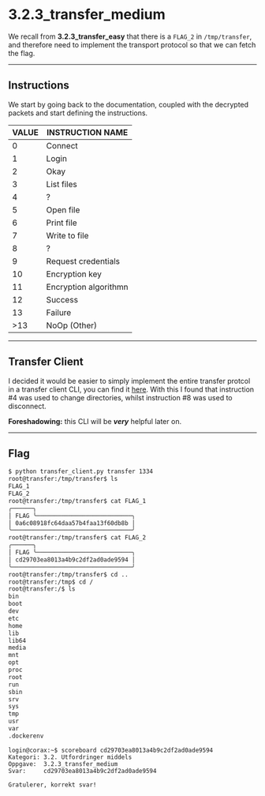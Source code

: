 # 3.2.3_transfer_medium

We recall from **3.2.3_transfer_easy** that there is a `FLAG_2` in `/tmp/transfer`, and therefore need to implement the transport protocol so that we can fetch the flag.

---

## Instructions
We start by going back to the documentation, coupled with the decrypted packets and start defining the instructions.

| VALUE | INSTRUCTION NAME |
| - | - |
| 0 | Connect |
| 1 | Login |
| 2 | Okay |
| 3 | List files |
| 4 | ? |
| 5 | Open file |
| 6 | Print file |
| 7 | Write to file |
| 8 | ? |
| 9 | Request credentials |
| 10 | Encryption key |
| 11 | Encryption algorithmn |
| 12 | Success |
| 13 | Failure |
| >13 | NoOp (Other) |

---

## Transfer Client
I decided it would be easier to simply implement the entire transfer protcol in a transfer client CLI, you can find it [here](./transfer_client.py). With this I found that instruction #4 was used to change directories, whilst instruction #8 was used to disconnect.

**Foreshadowing:** this CLI will be **_very_** helpful later on.

---

## Flag

```bash
$ python transfer_client.py transfer 1334
root@transfer:/tmp/transfer$ ls
FLAG_1
FLAG_2
root@transfer:/tmp/transfer$ cat FLAG_1
╭──────╮
│ FLAG ╰───────────────────────────╮
│ 0a6c08918fc64daa57b4faa13f60db8b │
╰──────────────────────────────────╯
root@transfer:/tmp/transfer$ cat FLAG_2
╭──────╮
│ FLAG ╰───────────────────────────╮
│ cd29703ea8013a4b9c2df2ad0ade9594 │
╰──────────────────────────────────╯
root@transfer:/tmp/transfer$ cd ..
root@transfer:/tmp$ cd /
root@transfer:/$ ls
bin
boot
dev
etc
home
lib
lib64
media
mnt
opt
proc
root
run
sbin
srv
sys
tmp
usr
var
.dockerenv
```

```
login@corax:~$ scoreboard cd29703ea8013a4b9c2df2ad0ade9594
Kategori: 3.2. Utfordringer middels
Oppgave:  3.2.3_transfer_medium
Svar:     cd29703ea8013a4b9c2df2ad0ade9594

Gratulerer, korrekt svar!
```
